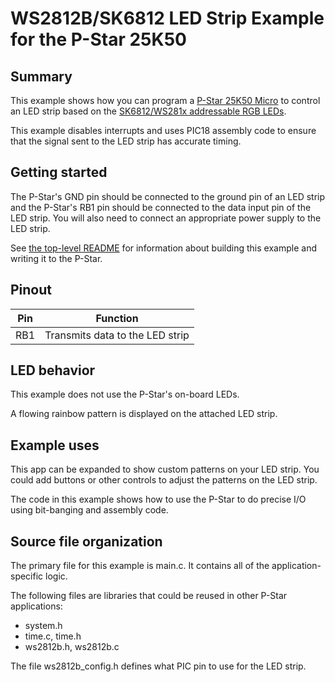 # WS2812B/SK6812 LED Strip Example for the P-Star 25K50

## Summary

This example shows how you can program a [P-Star 25K50 Micro][pstar25m] to
control an LED strip based on the [SK6812/WS281x addressable RGB LEDs][cat].

This example disables interrupts and uses PIC18 assembly code to ensure that the
signal sent to the LED strip has accurate timing.


## Getting started

The P-Star's GND pin should be connected to the ground pin of an LED strip and
the P-Star's RB1 pin should be connected to the data input pin of the LED strip.
You will also need to connect an appropriate power supply to the LED strip.

See [the top-level README](../README.md) for information about building this
example and writing it to the P-Star.


## Pinout

| Pin | Function                                        |
|-----|-------------------------------------------------|
| RB1 | Transmits data to the LED strip                 |


## LED behavior

This example does not use the P-Star's on-board LEDs.

A flowing rainbow pattern is displayed on the attached LED strip.


## Example uses

This app can be expanded to show custom patterns on your LED strip.  You could
add buttons or other controls to adjust the patterns on the LED strip.

The code in this example shows how to use the P-Star to do precise I/O using
bit-banging and assembly code.


## Source file organization

The primary file for this example is main.c.  It contains all of the
application-specific logic.

The following files are libraries that could be reused in other P-Star
applications:

- system.h
- time.c, time.h
- ws2812b.h, ws2812b.c

The file ws2812b_config.h defines what PIC pin to use for the LED strip.

[pstar25m]: https://www.pololu.com/product/3150
[cat]: https://www.pololu.com/category/151
